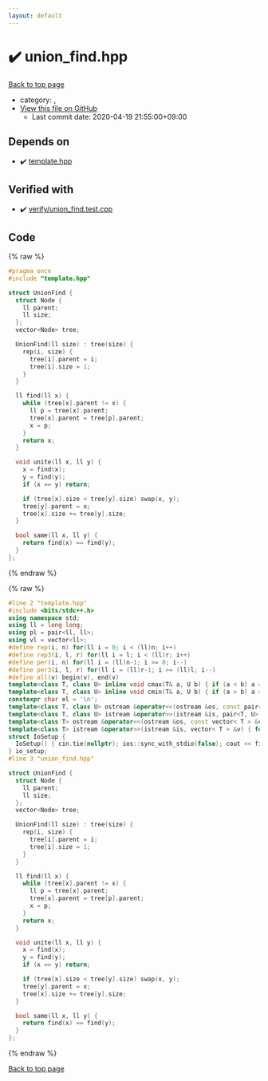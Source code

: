 ```yaml
---
layout: default
---
```


<!-- mathjax config similar to math.stackexchange -->
<script type="text/javascript" async
  src="https://cdnjs.cloudflare.com/ajax/libs/mathjax/2.7.5/MathJax.js?config=TeX-MML-AM_CHTML">
</script>
<script type="text/x-mathjax-config">
  MathJax.Hub.Config({
    TeX: { equationNumbers: { autoNumber: "AMS" }},
    tex2jax: {
      inlineMath: [ ['$','$'] ],
      processEscapes: true
    },
    "HTML-CSS": { matchFontHeight: false },
    displayAlign: "left",
    displayIndent: "2em"
  });
</script>

<script type="text/javascript" src="https://cdnjs.cloudflare.com/ajax/libs/jquery/3.4.1/jquery.min.js"></script>
<script src="https://cdn.jsdelivr.net/npm/jquery-balloon-js@1.1.2/jquery.balloon.min.js" integrity="sha256-ZEYs9VrgAeNuPvs15E39OsyOJaIkXEEt10fzxJ20+2I=" crossorigin="anonymous"></script>
<script type="text/javascript" src="../assets/js/copy-button.js"></script>
<link rel="stylesheet" href="../assets/css/copy-button.css" />


# :heavy_check_mark: union_find.hpp

<a href="../index.html">Back to top page</a>

* category: <a href="../index.html#5058f1af8388633f609cadb75a75dc9d">.</a>
* <a href="{{ site.github.repository_url }}/blob/master/union_find.hpp">View this file on GitHub</a>
    - Last commit date: 2020-04-19 21:55:00+09:00




## Depends on

* :heavy_check_mark: <a href="template.hpp.html">template.hpp</a>


## Verified with

* :heavy_check_mark: <a href="../verify/verify/union_find.test.cpp.html">verify/union_find.test.cpp</a>


## Code

<a id="unbundled"></a>
{% raw %}
```cpp
#pragma once
#include "template.hpp"

struct UnionFind {
  struct Node {
    ll parent;
    ll size;
  };
  vector<Node> tree;

  UnionFind(ll size) : tree(size) {
    rep(i, size) {
      tree[i].parent = i;
      tree[i].size = 1;
    }
  }

  ll find(ll x) {
    while (tree[x].parent != x) {
      ll p = tree[x].parent;
      tree[x].parent = tree[p].parent;
      x = p;
    }
    return x;
  }

  void unite(ll x, ll y) {
    x = find(x);
    y = find(y);
    if (x == y) return;

    if (tree[x].size < tree[y].size) swap(x, y);
    tree[y].parent = x;
    tree[x].size += tree[y].size;
  }

  bool same(ll x, ll y) {
    return find(x) == find(y);
  }
};

```
{% endraw %}

<a id="bundled"></a>
{% raw %}
```cpp
#line 2 "template.hpp"
#include <bits/stdc++.h>
using namespace std;
using ll = long long;
using pl = pair<ll, ll>;
using vl = vector<ll>;
#define rep(i, n) for(ll i = 0; i < (ll)n; i++)
#define rep3(i, l, r) for(ll i = l; i < (ll)r; i++)
#define per(i, n) for(ll i = (ll)n-1; i >= 0; i--)
#define per3(i, l, r) for(ll i = (ll)r-1; i >= (ll)l; i--)
#define all(v) begin(v), end(v)
template<class T, class U> inline void cmax(T& a, U b) { if (a < b) a = b; }
template<class T, class U> inline void cmin(T& a, U b) { if (a > b) a = b; }
constexpr char el = '\n';
template<class T, class U> ostream &operator<<(ostream &os, const pair<T, U>& p) { os << p.first << " " << p.second; return os; }
template<class T, class U> istream &operator>>(istream &is, pair<T, U> &p) { is >> p.first >> p.second; return is; }
template<class T> ostream &operator<<(ostream &os, const vector< T > &v) { rep(i, v.size()) os << v[i] << (i + 1 != v.size() ? " " : ""); return os; }
template<class T> istream &operator>>(istream &is, vector< T > &v) { for(T &in : v) is >> in; return is; }
struct IoSetup {
  IoSetup() { cin.tie(nullptr); ios::sync_with_stdio(false); cout << fixed << setprecision(15); cerr << fixed << setprecision(15); }
} io_setup;
#line 3 "union_find.hpp"

struct UnionFind {
  struct Node {
    ll parent;
    ll size;
  };
  vector<Node> tree;

  UnionFind(ll size) : tree(size) {
    rep(i, size) {
      tree[i].parent = i;
      tree[i].size = 1;
    }
  }

  ll find(ll x) {
    while (tree[x].parent != x) {
      ll p = tree[x].parent;
      tree[x].parent = tree[p].parent;
      x = p;
    }
    return x;
  }

  void unite(ll x, ll y) {
    x = find(x);
    y = find(y);
    if (x == y) return;

    if (tree[x].size < tree[y].size) swap(x, y);
    tree[y].parent = x;
    tree[x].size += tree[y].size;
  }

  bool same(ll x, ll y) {
    return find(x) == find(y);
  }
};

```
{% endraw %}

<a href="../index.html">Back to top page</a>

